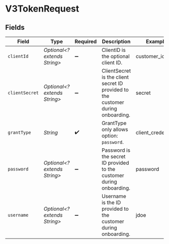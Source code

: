 # V3TokenRequest


## Fields

| Field                                                                            | Type                                                                             | Required                                                                         | Description                                                                      | Example                                                                          |
| -------------------------------------------------------------------------------- | -------------------------------------------------------------------------------- | -------------------------------------------------------------------------------- | -------------------------------------------------------------------------------- | -------------------------------------------------------------------------------- |
| `clientId`                                                                       | *Optional<? extends String>*                                                     | :heavy_minus_sign:                                                               | ClientID is the optional client ID.                                              | customer_id                                                                      |
| `clientSecret`                                                                   | *Optional<? extends String>*                                                     | :heavy_minus_sign:                                                               | ClientSecret is the client secret ID provided to the customer during onboarding. | secret                                                                           |
| `grantType`                                                                      | *String*                                                                         | :heavy_check_mark:                                                               | GrantType only allows option: `password`.                                        | client_credentials                                                               |
| `password`                                                                       | *Optional<? extends String>*                                                     | :heavy_minus_sign:                                                               | Password is the secret ID provided to the customer during onboarding.            | password                                                                         |
| `username`                                                                       | *Optional<? extends String>*                                                     | :heavy_minus_sign:                                                               | Username is the ID provided to the customer during onboarding.                   | jdoe                                                                             |